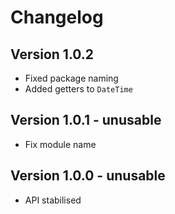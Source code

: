 # Changelog

## Version 1.0.2

-   Fixed package naming
-   Added getters to `DateTime`

## Version 1.0.1 - **unusable**

-   Fix module name

## Version 1.0.0 - **unusable**

-   API stabilised
